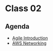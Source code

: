 # Class 02

## Agenda

- [Agile Introduction](/classes/02class/agile101/README.md)
- [AWS Networking](/classes/02class/aws-networking/README.md)
